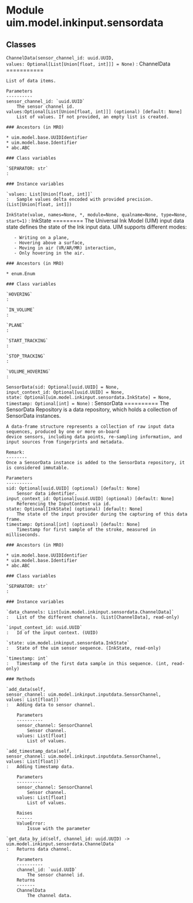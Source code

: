 Module uim.model.inkinput.sensordata
====================================

Classes
-------

`ChannelData(sensor_channel_id: uuid.UUID, values: Optional[List[Union[float, int]]] = None)`
:   ChannelData
    ===========
    
    List of data items.
    
    Parameters
    ----------
    sensor_channel_id: `uuid.UUID`
        The sensor channel id.
    values:Optional[List[Union[float, int]]] (optional) [default: None]
        List of values. If not provided, an empty list is created.

    ### Ancestors (in MRO)

    * uim.model.base.UUIDIdentifier
    * uim.model.base.Identifier
    * abc.ABC

    ### Class variables

    `SEPARATOR: str`
    :

    ### Instance variables

    `values: List[Union[float, int]]`
    :   Sample values delta encoded with provided precision. (List[Union[float, int]])

`InkState(value, names=None, *, module=None, qualname=None, type=None, start=1)`
:   InkState
    =========
     The Universal Ink Model (UIM) input data state defines the state of the Ink input data.
     UIM supports different modes:
    
       - Writing on a plane,
       - Hovering above a surface,
       - Moving in air (VR/AR/MR) interaction,
       - Only hovering in the air.

    ### Ancestors (in MRO)

    * enum.Enum

    ### Class variables

    `HOVERING`
    :

    `IN_VOLUME`
    :

    `PLANE`
    :

    `START_TRACKING`
    :

    `STOP_TRACKING`
    :

    `VOLUME_HOVERING`
    :

`SensorData(sid: Optional[uuid.UUID] = None, input_context_id: Optional[uuid.UUID] = None, state: Optional[uim.model.inkinput.sensordata.InkState] = None, timestamp: Optional[int] = None)`
:   SensorData
    ==========
    The SensorData Repository is a data repository, which holds a collection of SensorData instances.
    
    A data-frame structure represents a collection of raw input data sequences, produced by one or more on-board
    device sensors, including data points, re-sampling information, and input sources from fingerprints and metadata.
    
    Remark:
    --------
    Once a SensorData instance is added to the SensorData repository, it is considered immutable.
    
    Parameters
    ----------
    sid: Optional[uuid.UUID] (optional) [default: None]
        Sensor data identifier.
    input_context_id: Optional[uuid.UUID] (optional) [default: None]
        Referencing the InputContext via id.
    state: Optional[InkState] (optional) [default: None]
        The state of the input provider during the capturing of this data frame.
    timestamp: Optional[int] (optional) [default: None]
        Timestamp for first sample of the stroke, measured in milliseconds.

    ### Ancestors (in MRO)

    * uim.model.base.UUIDIdentifier
    * uim.model.base.Identifier
    * abc.ABC

    ### Class variables

    `SEPARATOR: str`
    :

    ### Instance variables

    `data_channels: List[uim.model.inkinput.sensordata.ChannelData]`
    :   List of the different channels. (List[ChannelData], read-only)

    `input_context_id: uuid.UUID`
    :   Id of the input context. (UUID)

    `state: uim.model.inkinput.sensordata.InkState`
    :   State of the uim sensor sequence. (InkState, read-only)

    `timestamp: int`
    :   Timestamp of the first data sample in this sequence. (int, read-only)

    ### Methods

    `add_data(self, sensor_channel: uim.model.inkinput.inputdata.SensorChannel, values: List[float])`
    :   Adding data to sensor channel.
        
        Parameters
        ----------
        sensor_channel: SensorChannel
            Sensor channel.
        values: List[float]
            List of values.

    `add_timestamp_data(self, sensor_channel: uim.model.inkinput.inputdata.SensorChannel, values: List[float])`
    :   Adding timestamp data.
        
        Parameters
        ----------
        sensor_channel: SensorChannel
            Sensor channel.
        values: List[float]
            List of values.
        
        Raises
        ------
        ValueError:
            Issue with the parameter

    `get_data_by_id(self, channel_id: uuid.UUID) ‑> uim.model.inkinput.sensordata.ChannelData`
    :   Returns data channel.
        
        Parameters
        ----------
        channel_id: `uuid.UUID`
            The sensor channel id.
        Returns
        -------
        ChannelData
            The channel data.